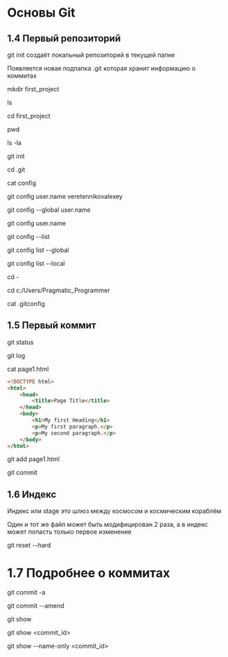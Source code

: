 # Основы Git

## 1.4 Первый репозиторий 

git init создаёт локальный репозиторий в текущей папке

Появляется новая подпапка .git которая хранит информацию о коммитах

mkdir first_project

ls

cd first_project

pwd

ls -la

git init

cd .git

cat config

git config user.name veretennikovalexey

git config --global user.name

git config user.name

git config --list

git config list --global

git config list --local

cd -

cd c:/Users/Pragmatic_Programmer

cat .gitconfig

## 1.5 Первый коммит

git status

git log

cat page1.html

```html
<!DOCTYPE html>
<html>
    <head>
        <title>Page Title</title>
    </head>
    <body>
        <h1>My first Heading</h1>
        <p>My first paragraph.</p>
        <p>My second paragraph.</p>
    </body>
</html>
```

git add page1.html

git commit

## 1.6 Индекс

Индекс или stage это шлюз между космосом и космическим кораблём

Один и тот же файл может быть модифицирован 2 раза, а в индекс может попасть только первое изменение

git reset --hard

# 1.7 Подробнее о коммитах

git commit -a

git commit --amend

git show

git show <commit_id>

git show --name-only <commit_id>